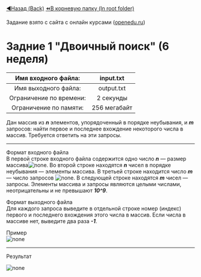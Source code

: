 [:arrow_backward:Назад (Back)](https://github.com/Bloodies/University.Projects/tree/master/Course%202/AaDS%20(Algorithms%20and%20data%20structures))
[:rewind:В корневую папку (In root folder)](https://github.com/Bloodies/University.Projects)

Задание взято с сайта с онлайн курсами ([openedu.ru](https://courses.openedu.ru))

# Задние 1 "Двоичный поиск" (6 неделя)
| Имя входного файла: | input.txt |
|:--------------------:|:----------:|
| Имя выходного файла: | output.txt |
| Ограничение по времени: | 2 секунды |
| Ограничение по памяти: | 256 мегабайт |

Дан массив из ***n*** элементов, упорядоченный в порядке неубывания, и ***m*** запросов: найти первое и последнее вхождение некоторого числа в массив. Требуется ответить на эти запросы.
__________________
Формат входного файла  
В первой строке входного файла содержится одно число ***n*** — размер массива![none](https://github.com/Bloodies/University.Projects/blob/master/Course%202/AaDS%20(Algorithms%20and%20data%20structures)/Algorithms%20Practice%20(ITMO)/Resources/txt_w6_t1_1.png). Во второй строке находятся ***n*** чисел в порядке неубывания — элементы массива. В третьей строке находится число ***m*** — число запросов ![none](https://github.com/Bloodies/University.Projects/blob/master/Course%202/AaDS%20(Algorithms%20and%20data%20structures)/Algorithms%20Practice%20(ITMO)/Resources/txt_w6_t1_2.png). В следующей строке находятся ***m*** чисел — запросы. Элементы массива и запросы являются целыми числами, неотрицательны и не превышают ***10^9***.

Формат выходного файла  
Для каждого запроса выведите в отдельной строке номер (индекс) первого и последнего вхождения этого числа в массив. Ecли числа в массиве нет, выведите два раза ***-1***.

Пример  
![none](https://github.com/Bloodies/University.Projects/blob/master/Course%202/AaDS%20(Algorithms%20and%20data%20structures)/Algorithms%20Practice%20(ITMO)/Resources/format_w6_t1.png)
__________________
Результат

![none](https://github.com/Bloodies/University.Projects/blob/master/Course%202/AaDS%20(Algorithms%20and%20data%20structures)/Algorithms%20Practice%20(ITMO)/Resources/result_w6_t1.png)